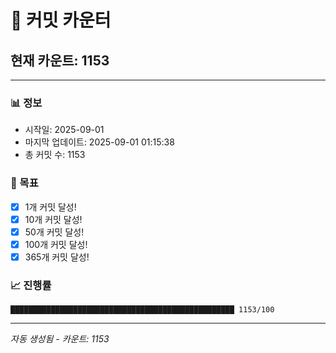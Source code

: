 # 🔢 커밋 카운터

## 현재 카운트: 1153

---

### 📊 정보
- 시작일: 2025-09-01
- 마지막 업데이트: 2025-09-01 01:15:38
- 총 커밋 수: 1153

### 🎯 목표
- [x] 1개 커밋 달성!
- [x] 10개 커밋 달성!
- [x] 50개 커밋 달성!
- [x] 100개 커밋 달성!
- [x] 365개 커밋 달성!

### 📈 진행률
```
██████████████████████████████████████████████████ 1153/100
```

---
*자동 생성됨 - 카운트: 1153*
